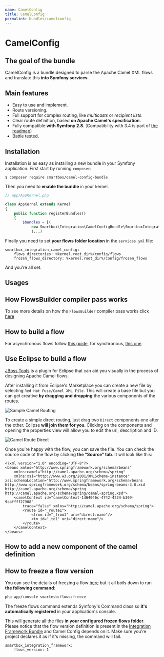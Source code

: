 ```yaml
---
name: CamelConfig
title: CamelConfig
permalink: bundles/camelconfig
---
```


# CamelConfig

## The goal of the bundle
CamelConfig is a bundle designed to parse the Apache Camel XML flows and translate this **into Symfony services**.

## Main features

* Easy to use and implement.
* Route versioning.
* Full support for complex routing, like *multicasts* or *recipient lists*.
* Clear route definition, based **on Apache Camel's specification**.
* Fully compatible **with Symfony 2.8**. (Compatibility with 3.4 is part of [the roadmap](smartesb-skeleton/roadmap))
* Battle tested.

## Installation
Installation is as easy as installing a new bundle in your Symfony application. First start by running `composer`:

`$ composer require smartbox/camel-config-bundle`

Then you need to **enable the bundle** in your kernel.

```php
// app/AppKernel.php

class AppKernel extends Kernel
{
    public function registerBundles()
    {
        $bundles = [(
            new Smartbox\Integration\CamelConfigBundle\SmartboxIntegrationCamelConfigBundle(),
            (...)
```

Finally you need to set **your flows folder location** in the `services.yml` file:

```
smartbox_integration_camel_config:
    flows_directories: %kernel.root_dir%/config/flows
    frozen_flows_directory: %kernel.root_dir%/config/frozen_flows
```

And you're all set.

## Usages
## How FlowsBuilder compiler pass works
To see more details on how the ```FlowsBuilder``` compiler pass works click [here](/smartesb-skeleton/camel/flows-builder)

## How to build a flow

For asynchronous flows follow [this guide](/smartesb-skeleton/samples/asyncflow), for synchronous, [this one](/smartesb-skeleton/samples/syncflow).

## Use Eclipse to build a flow

[JBoss Tools](http://marketplace.eclipse.org/content/jboss-tools) is a plugin for Eclipse that can aid you visually in the process of designing Apache Camel flows. 

After installing it from Eclipse's Marketplace you can create a new file by selecting `Red Hat Fuse/Camel XML File`. This will create a base file but you can get creative **by dragging and dropping** the various components of the routes.

![Sample Camel Routing](/smartesb-skeleton/assets/images/camel_routing_sample.jpg)

To create a simple direct routing, just drag two `Direct` components one after the other. Eclipse **will join them for you**. Clicking on the components and opening the properties view will allow you to edit the uri, description and ID.

![Camel Route Direct](/smartesb-skeleton/assets/images/camel_single_route.jpg)

Once you're happy with the flow, you can save the file. You can check the source code of the flow by clicking  **the "Source" tab**. It will look like this:

```
<?xml version="1.0" encoding="UTF-8"?>
<beans xmlns="http://www.springframework.org/schema/beans"
    xmlns:camel="http://camel.apache.org/schema/spring"
    xmlns:xsi="http://www.w3.org/2001/XMLSchema-instance" xsi:schemaLocation="http://www.springframework.org/schema/beans http://www.springframework.org/schema/beans/spring-beans-3.0.xsd        http://camel.apache.org/schema/spring http://camel.apache.org/schema/spring/camel-spring.xsd">
    <camelContext id="camelContext-1d64046c-4742-4234-b309-9caffff27908"
        trace="false" xmlns="http://camel.apache.org/schema/spring">
        <route id="_route1">
            <from id="_from1" uri="direct:name"/>
            <to id="_to1" uri="direct:name"/>
        </route>
    </camelContext>
</beans>
```

## How to add a new component of the camel definition
## How to freeze a flow version

You can see the details of freezing a flow [here](smartesb-skeleton/samples/freezeflows) but it all boils down to run **the following command**:

```bash
php app/console smartesb:flows:freeze
```

The freeze flows command extends Symfony's Command class so **it's automatically registered** in your application's console.

This will generate all the files **in your configured frozen flows folder**. Please notice that the flow version definition is present in the [Integration Framework Bundle](https://github.com/smartboxgroup/integration-framework-bundle/) and Camel Config depends on it. Make sure you're project declares it as if it's missing, the command will fail.

```
smartbox_integration_framework:
    flows_version: 1
```
